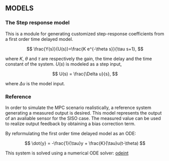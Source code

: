## MODELS

### The Step response model

This is a module for generating customized step-response coefficients from a first order time delayed model. 

$$ \frac{Y(s)}{U(s)}=\frac{K e^{-\theta s}}{\tau s+1}, $$

where $K$, $\theta$ and $\tau$ are respectively the gain, the time delay and the time constant of the system. $U(s)$ is modeled as a step input, 

$$ U(s) = \frac{\Delta u}{s}, $$ 

where $\Delta u$ is the model input.  

### Reference

In order to simulate the MPC scenario realistically, a reference system generating a measured output is desired. This model represents the output of an avaliable sensor for the SISO case. The measured value can be used to realize output feedback by obtaining a bias correction term. 

By reformulating the first order time delayed model as an ODE:

$$ \dot{y} = -\frac{1}{\tau}y + \frac{K}{\tau}u(t-\theta) $$

This system is solved using a numerical ODE solver: [odeint](http://headmyshoulder.github.io/odeint-v2/)